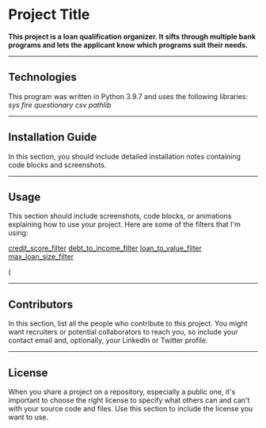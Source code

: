 # Project Title
**This project is a loan qualification organizer. It sifts through multiple bank programs and lets the applicant know which programs suit their needs.**


---

## Technologies

This program was written in Python 3.9.7 and uses the following libraries:
*sys*
*fire*
*questionary*
*csv*
*pathlib*


---

## Installation Guide

In this section, you should include detailed installation notes containing code blocks and screenshots.

---

## Usage

This section should include screenshots, code blocks, or animations explaining how to use your project.
Here are some of the filters that I'm using:

[credit_score_filter](loan_qualifier_app/qualifier/filters/credit_score.py)
[debt_to_income_filter](loan_qualifier_app/qualifier/filters/debt_to_income.py)
[loan_to_value_filter](loan_qualifier_app/qualifier/filters/loan_to_value.py)
[max_loan_size_filter](loan_qualifier_app/qualifier/filters/max_loan_size.py)





(![<alt text>](<url>)

---

## Contributors

In this section, list all the people who contribute to this project. You might want recruiters or potential collaborators to reach you, so include your contact email and, optionally, your LinkedIn or Twitter profile.

---

## License

When you share a project on a repository, especially a public one, it's important to choose the right license to specify what others can and can't with your source code and files. Use this section to include the license you want to use.

